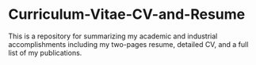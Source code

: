 # Curriculum-Vitae-CV-and-Resume
This is a repository for summarizing my academic and industrial accomplishments including my two-pages resume, detailed CV, and a full list of my publications. 
